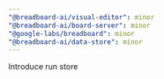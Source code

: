 ```yaml
---
"@breadboard-ai/visual-editor": minor
"@breadboard-ai/board-server": minor
"@google-labs/breadboard": minor
"@breadboard-ai/data-store": minor
---
```


Introduce run store
